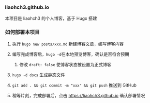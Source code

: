 
### liaohch3.github.io
本项目是 liaohch3 的个人博客，基于 Hugo 搭建

### 如何部署本项目
1. 执行 `hugo new posts/xxx.md` 新建博客文章，编写博客内容


2. 编写完成博客后，`hugo -d`在本地预览博客，确认是否符合预期
   1. 修改 `draft: false` 使博客状态被设置为正式博客
   

3. `hugo -d docs` 生成静态文件


3. `git add . && git commit -m "xxx" && git push` 推送到 GitHub


4. 稍等片刻，完成部署后，点击 https://liaohch3.github.io 确认部署情况
